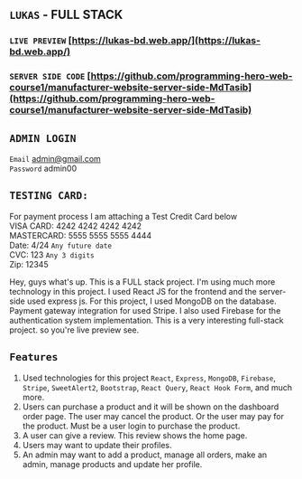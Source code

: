 ## `LUKAS` - FULL STACK

### `LIVE PREVIEW` [https://lukas-bd.web.app/](https://lukas-bd.web.app/)

### `SERVER SIDE CODE` [https://github.com/programming-hero-web-course1/manufacturer-website-server-side-MdTasib](https://github.com/programming-hero-web-course1/manufacturer-website-server-side-MdTasib)

## `ADMIN LOGIN`

`Email` admin@gmail.com <br>
`Password` admin00


## `TESTING CARD:`
For payment process I am attaching a Test Credit Card below  <br/>
VISA CARD: 4242 4242 4242 4242  <br/>
MASTERCARD: 5555 5555 5555 4444  <br/>
Date: 4/24 `Any future date`  <br/>
CVC: 123 `Any 3 digits`  <br/>
Zip: 12345

Hey, guys what's up. This is a FULL stack project. I'm using much more technology in this project. I used React JS for the frontend and the server-side used express js. For this project, I used MongoDB on the database. Payment gateway integration for used Stripe. I also used Firebase for the authentication system implementation. This is a very interesting full-stack project. so you're live preview see.

## `Features`

1. Used technologies for this project `React`, `Express`, `MongoDB`, `Firebase`, `Stripe`, `SweetAlert2`, `Bootstrap`, `React Query`, `React Hook Form`, and much more.
2. Users can purchase a product and it will be shown on the dashboard order page. The user may cancel the product. Or the user may pay for the product. Must be a user login to purchase the product.
3. A user can give a review. This review shows the home page.
4. Users may want to update their profiles.
5. An admin may want to add a product, manage all orders, make an admin, manage products and update her profile.

